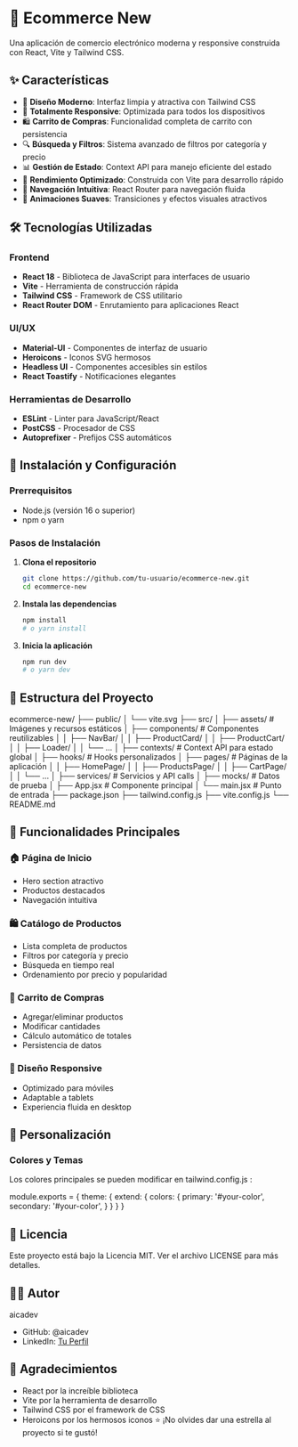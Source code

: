 # 🛒 Ecommerce New

Una aplicación de comercio electrónico moderna y responsive construida con React, Vite y Tailwind CSS.

## ✨ Características

- 🎨 **Diseño Moderno**: Interfaz limpia y atractiva con Tailwind CSS
- 📱 **Totalmente Responsive**: Optimizada para todos los dispositivos
- 🛍️ **Carrito de Compras**: Funcionalidad completa de carrito con persistencia
- 🔍 **Búsqueda y Filtros**: Sistema avanzado de filtros por categoría y precio
- 📊 **Gestión de Estado**: Context API para manejo eficiente del estado
- 🚀 **Rendimiento Optimizado**: Construida con Vite para desarrollo rápido
- 🎯 **Navegación Intuitiva**: React Router para navegación fluida
- 💫 **Animaciones Suaves**: Transiciones y efectos visuales atractivos

## 🛠️ Tecnologías Utilizadas

### Frontend

- **React 18** - Biblioteca de JavaScript para interfaces de usuario
- **Vite** - Herramienta de construcción rápida
- **Tailwind CSS** - Framework de CSS utilitario
- **React Router DOM** - Enrutamiento para aplicaciones React

### UI/UX

- **Material-UI** - Componentes de interfaz de usuario
- **Heroicons** - Iconos SVG hermosos
- **Headless UI** - Componentes accesibles sin estilos
- **React Toastify** - Notificaciones elegantes

### Herramientas de Desarrollo

- **ESLint** - Linter para JavaScript/React
- **PostCSS** - Procesador de CSS
- **Autoprefixer** - Prefijos CSS automáticos

## 🚀 Instalación y Configuración

### Prerrequisitos

- Node.js (versión 16 o superior)
- npm o yarn

### Pasos de Instalación

1. **Clona el repositorio**
   ```bash
   git clone https://github.com/tu-usuario/ecommerce-new.git
   cd ecommerce-new
   ```
2. **Instala las dependencias**

   ```bash
   npm install
   # o yarn install
   ```

3. **Inicia la aplicación**
   ```bash
   npm run dev
   # o yarn dev
   ```

## 📁 Estructura del Proyecto

ecommerce-new/
├── public/
│ └── vite.svg
├── src/
│ ├── assets/ # Imágenes y recursos estáticos
│ ├── components/ # Componentes reutilizables
│ │ ├── NavBar/
│ │ ├── ProductCard/
│ │ ├── ProductCart/
│ │ ├── Loader/
│ │ └── ...
│ ├── contexts/ # Context API para estado global
│ ├── hooks/ # Hooks personalizados
│ ├── pages/ # Páginas de la aplicación
│ │ ├── HomePage/
│ │ ├── ProductsPage/
│ │ ├── CartPage/
│ │ └── ...
│ ├── services/ # Servicios y API calls
│ ├── mocks/ # Datos de prueba
│ ├── App.jsx # Componente principal
│ └── main.jsx # Punto de entrada
├── package.json
├── tailwind.config.js
├── vite.config.js
└── README.md

## 🎯 Funcionalidades Principales

### 🏠 Página de Inicio

- Hero section atractivo
- Productos destacados
- Navegación intuitiva

### 🛍️ Catálogo de Productos

- Lista completa de productos
- Filtros por categoría y precio
- Búsqueda en tiempo real
- Ordenamiento por precio y popularidad

### 🛒 Carrito de Compras

- Agregar/eliminar productos
- Modificar cantidades
- Cálculo automático de totales
- Persistencia de datos

### 📱 Diseño Responsive

- Optimizado para móviles
- Adaptable a tablets
- Experiencia fluida en desktop

## 🎨 Personalización

### Colores y Temas

Los colores principales se pueden modificar en tailwind.config.js :

module.exports = {
theme: {
extend: {
colors: {
primary: '#your-color',
secondary: '#your-color',
}
}
}
}

## 📝 Licencia

Este proyecto está bajo la Licencia MIT. Ver el archivo LICENSE para más detalles.

## 👨‍💻 Autor

aicadev

- GitHub: @aicadev
- LinkedIn: [Tu Perfil](https://www.linkedin.com/in/aitorcachero/)

## 🙏 Agradecimientos

- React por la increíble biblioteca
- Vite por la herramienta de desarrollo
- Tailwind CSS por el framework de CSS
- Heroicons por los hermosos iconos
  ⭐ ¡No olvides dar una estrella al proyecto si te gustó!
